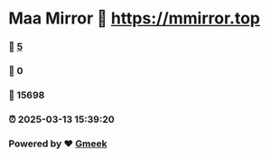 # Maa Mirror :link: https://mmirror.top 
### :page_facing_up: [5](https://mmirror.top/tag.html) 
### :speech_balloon: 0 
### :hibiscus: 15698 
### :alarm_clock: 2025-03-13 15:39:20 
### Powered by :heart: [Gmeek](https://github.com/Meekdai/Gmeek)

